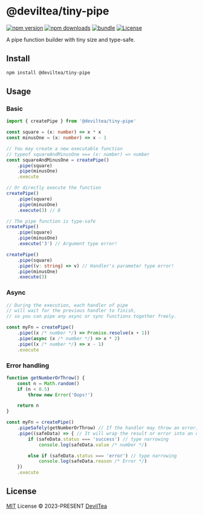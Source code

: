 # @deviltea/tiny-pipe

[![npm version][npm-version-src]][npm-version-href]
[![npm downloads][npm-downloads-src]][npm-downloads-href]
[![bundle][bundle-src]][bundle-href]
[![License][license-src]][license-href]

A pipe function builder with tiny size and type-safe.

## Install

```sh
npm install @deviltea/tiny-pipe
```

## Usage

### Basic
```ts
import { createPipe } from '@deviltea/tiny-pipe'

const square = (x: number) => x * x
const minusOne = (x: number) => x - 1

// You may create a new executable function
// typeof squareAndMinusOne === (x: number) => number
const squareAndMinusOne = createPipe()
	.pipe(square)
	.pipe(minusOne)
	.execute

// Or directly execute the function
createPipe()
	.pipe(square)
	.pipe(minusOne)
	.execute(3) // 8

// The pipe function is type-safe
createPipe()
	.pipe(square)
	.pipe(minusOne)
	.execute('3') // Argument type error!

createPipe()
	.pipe(square)
	.pipe((v: string) => v) // Handler's parameter type error!
	.pipe(minusOne)
	.execute(3)
```

### Async
```ts
// During the execution, each handler of pipe
// will wait for the previous handler to finish,
// so you can pipe any async or sync functions together freely.

const myFn = createPipe()
	.pipe((x /* number */) => Promise.resolve(x + 1))
	.pipe(async (x /* number */) => x * 2)
	.pipe((x /* number */) => x - 1)
	.execute
```

### Error handling
```ts
function getNumberOrThrow() {
	const n = Math.random()
	if (n < 0.5)
		throw new Error('Oops!')

	return n
}

const myFn = createPipe()
	.pipeSafely(getNumberOrThrow) // If the handler may throw an error, you can use `pipeSafely` to wrap it.
	.pipe((safeData) => { // It will wrap the result or error into an object. Do not destruct it to let type narrowing work.
		if (safeData.status === 'success') // type narrowing
			console.log(safeData.value /* number */)

		else if (safeData.status === 'error') // type narrowing
			console.log(safeData.reason /* Error */)
	})
	.execute
```

## License

[MIT](./LICENSE) License © 2023-PRESENT [DevilTea](https://github.com/DevilTea)

<!-- Badges -->

[npm-version-src]: https://img.shields.io/npm/v/@deviltea/tiny-pipe?style=flat&colorA=080f12&colorB=1fa669
[npm-version-href]: https://npmjs.com/package/@deviltea/tiny-pipe
[npm-downloads-src]: https://img.shields.io/npm/dm/@deviltea/tiny-pipe?style=flat&colorA=080f12&colorB=1fa669
[npm-downloads-href]: https://npmjs.com/package/@deviltea/tiny-pipe
[bundle-src]: https://img.shields.io/bundlephobia/minzip/@deviltea/tiny-pipe?style=flat&colorA=080f12&colorB=1fa669&label=minzip
[bundle-href]: https://bundlephobia.com/result?p=@deviltea/tiny-pipe
[license-src]: https://img.shields.io/github/license/DevilTea/tiny-pipe.svg?style=flat&colorA=080f12&colorB=1fa669
[license-href]: https://github.com/DevilTea/tiny-pipe/blob/main/LICENSE
